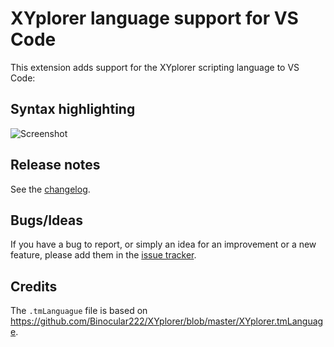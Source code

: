 XYplorer language support for VS Code
=====================================

This extension adds support for the XYplorer scripting language to VS Code:
 
Syntax highlighting
-------------------

![Screenshot](https://i.imgur.com/h1LLEQ2.png)

Release notes
-------------

See the [changelog](https://github.com/Otiel/vscode-xyplorer/blob/master/CHANGELOG.md).

Bugs/Ideas
----------

If you have a bug to report, or simply an idea for an improvement or a new feature, please add them in the [issue tracker](https://github.com/Otiel/vscode-xyplorer/issues).

Credits
-------

The `.tmLanguague` file is based on https://github.com/Binocular222/XYplorer/blob/master/XYplorer.tmLanguage.
